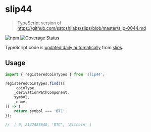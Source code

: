 # slip44

> TypeScript version of https://github.com/satoshilabs/slips/blob/master/slip-0044.md

[![npm](https://shields.io/npm/v/slip44)](https://www.npmjs.com/package/slip44) [![Coverage Status](https://coveralls.io/repos/github/futpib/slip44/badge.svg?branch=master)](https://coveralls.io/github/futpib/slip44?branch=master)

TypeScript code is [updated daily automatically](https://github.com/futpib/slip44/actions/workflows/generate.yml) from [slips](https://github.com/satoshilabs/slips/blob/master/slip-0044.md).

## Usage

```typescript
import { registeredCoinTypes } from 'slip44';

registeredCoinTypes.find(([
	_coinType,
	_derivationPathComponent,
	symbol,
	_name,
]) => {
	return symbol === 'BTC';
});

//  [ 0, 2147483648, 'BTC', 'Bitcoin' ]
```
